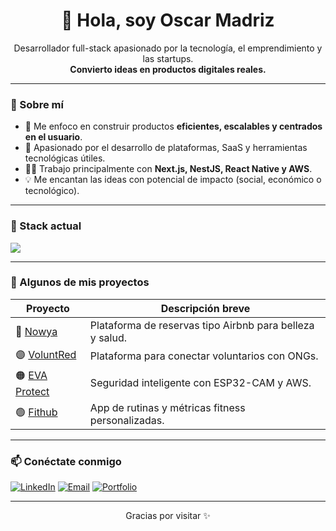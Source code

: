 <h1 align="center">👋 Hola, soy Oscar Madriz</h1>

<p align="center">
  Desarrollador full-stack apasionado por la tecnología, el emprendimiento y las startups.
  <br />
  <strong>Convierto ideas en productos digitales reales.</strong>
</p>

---

### 🚀 Sobre mí

- 🎯 Me enfoco en construir productos **eficientes, escalables y centrados en el usuario**.
- 💼 Apasionado por el desarrollo de plataformas, SaaS y herramientas tecnológicas útiles.
- 👨‍💻 Trabajo principalmente con **Next.js, NestJS, React Native y AWS**.
- 💡 Me encantan las ideas con potencial de impacto (social, económico o tecnológico).

---

### 🧠 Stack actual

<img src="https://skillicons.dev/icons?i=nextjs,nestjs,react,flutter,tailwind,typescript,postgresql,aws,docker,git,linux&perline=6" />

---

### 📌 Algunos de mis proyectos

| Proyecto    | Descripción breve |
|-------------|-------------------|
| 🔵 [Nowya](https://www.nowya.mx) | Plataforma de reservas tipo Airbnb para belleza y salud. |
| 🟣 [VoluntRed](https://www.voluntred.com) | Plataforma para conectar voluntarios con ONGs. |
| 🟠 [EVA Protect](https://www.evaprotect.com) | Seguridad inteligente con ESP32-CAM y AWS. |
| 🟢 [Fithub](https://github.com/OscarDME/Mobile-and-Web-project) | App de rutinas y métricas fitness personalizadas. |

---

### 📫 Conéctate conmigo

[![LinkedIn](https://img.shields.io/badge/-LinkedIn-blue?logo=linkedin&logoColor=white)](https://www.linkedin.com/in/oscar-daniel-madriz-estrada-2aa94720b/)
[![Email](https://img.shields.io/badge/-Email-red?logo=gmail&logoColor=white)](mailto:oscarmadriz25@gmail.com)
[![Portfolio](https://img.shields.io/badge/-Portafolio-000?logo=vercel&logoColor=white)](https://tudominio.com) <!-- o link a vercel si usas dominio gratuito -->

---

<p align="center">
  Gracias por visitar ✨
</p>
